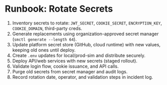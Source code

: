 # Runbook: Rotate Secrets

1. Inventory secrets to rotate: `JWT_SECRET`, `COOKIE_SECRET`, `ENCRYPTION_KEY`, `COOKIE_DOMAIN`, third-party creds.
2. Generate replacements using organization-approved secret manager (`smctl generate --length 64`).
3. Update platform secret store (GitHub, cloud runtime) with new values, keeping old ones until deploy.
4. Create `.env` updates for local/prod-sim and distribute securely.
5. Deploy API/web services with new secrets (staged rollout).
6. Validate login flow, cookie issuance, and API calls.
7. Purge old secrets from secret manager and audit logs.
8. Record rotation date, operator, and validation steps in incident log.
